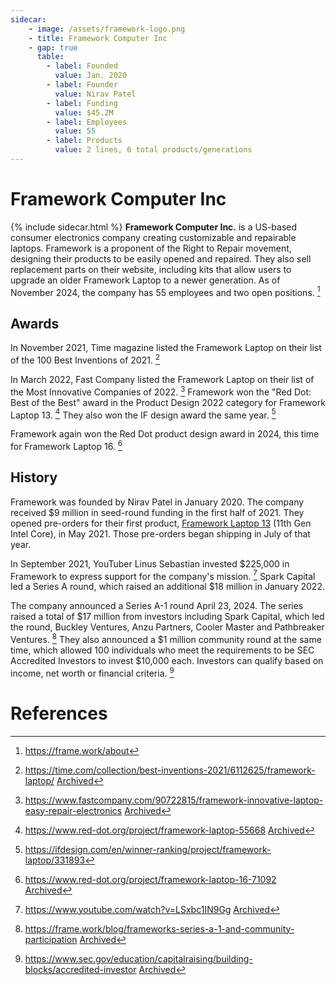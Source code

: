 ```yaml
---
sidecar:
    - image: /assets/framework-logo.png
    - title: Framework Computer Inc
    - gap: true
      table: 
        - label: Founded
          value: Jan. 2020
        - label: Founder
          value: Nirav Patel
        - label: Funding
          value: $45.2M
        - label: Employees
          value: 55
        - label: Products
          value: 2 lines, 6 total products/generations
---
```

# Framework Computer Inc
{% include sidecar.html %}
**Framework Computer Inc.** is a US-based consumer electronics company creating customizable and repairable laptops. Framework is a proponent of the Right to Repair movement, designing their products to be easily opened and repaired. They also sell replacement parts on their website, including kits that allow users to upgrade an older Framework Laptop to a newer generation. As of November 2024, the company has 55 employees and two open positions. [^9]

## Awards
In November 2021, Time magazine listed the Framework Laptop on their list of the 100 Best Inventions of 2021. [^1] 

In March 2022, Fast Company listed the Framework Laptop on their list of the Most Innovative Companies of 2022. [^2] Framework won the "Red Dot: Best of the Best" award in the Product Design 2022 category for Framework Laptop 13. [^6] They also won the IF design award the same year. [^7]

Framework again won the Red Dot product design award in 2024, this time for Framework Laptop 16. [^8]

## History
Framework was founded by Nirav Patel in January 2020. The company received $9 million in seed-round funding in the first half of 2021. They opened pre-orders for their first product, [Framework Laptop 13](/framework-laptop-13) (11th Gen Intel Core), in May 2021. Those pre-orders began shipping in July of that year.

In September 2021, YouTuber Linus Sebastian invested $225,000 in Framework to express support for the company's mission. [^3] Spark Capital led a Series A round, which raised an additional $18 million in January 2022.

The company announced a Series A-1 round April 23, 2024. The series raised a total of $17 million from investors including Spark Capital, which led the round, Buckley Ventures, Anzu Partners, Cooler Master and Pathbreaker Ventures. [^4] They also announced a $1 million community round at the same time, which allowed 100 individuals who meet the requirements to be SEC Accredited Investors to invest $10,000 each. Investors can qualify based on income, net worth or financial criteria. [^5]

# References
[^1]: <https://time.com/collection/best-inventions-2021/6112625/framework-laptop/> [Archived](http://web.archive.org/web/20250110065152/https://time.com/collection/best-inventions-2021/6112625/framework-laptop/) 
[^2]: <https://www.fastcompany.com/90722815/framework-innovative-laptop-easy-repair-electronics> [Archived](http://web.archive.org/web/20241231011059/https://www.fastcompany.com/90722815/framework-innovative-laptop-easy-repair-electronics) 
[^3]: <https://www.youtube.com/watch?v=LSxbc1IN9Gg> [Archived](http://web.archive.org/web/20250110071529/https://www.youtube.com/watch?v=LSxbc1IN9Gg) 
[^4]: <https://frame.work/blog/frameworks-series-a-1-and-community-participation> [Archived](http://web.archive.org/web/20250110063741/https://frame.work/blog/frameworks-series-a-1-and-community-participation) 
[^5]: <https://www.sec.gov/education/capitalraising/building-blocks/accredited-investor> [Archived](http://web.archive.org/web/20240624152034/https://www.sec.gov/education/capitalraising/building-blocks/accredited-investor) 
[^6]: <https://www.red-dot.org/project/framework-laptop-55668> [Archived](http://web.archive.org/web/20250110050040/https://www.red-dot.org/project/framework-laptop-55668) 
[^7]: <https://ifdesign.com/en/winner-ranking/project/framework-laptop/331893>
[^8]: <https://www.red-dot.org/project/framework-laptop-16-71092> [Archived](http://web.archive.org/web/20250110050143/https://www.red-dot.org/project/framework-laptop-16-71092) 
[^9]: <https://frame.work/about>
